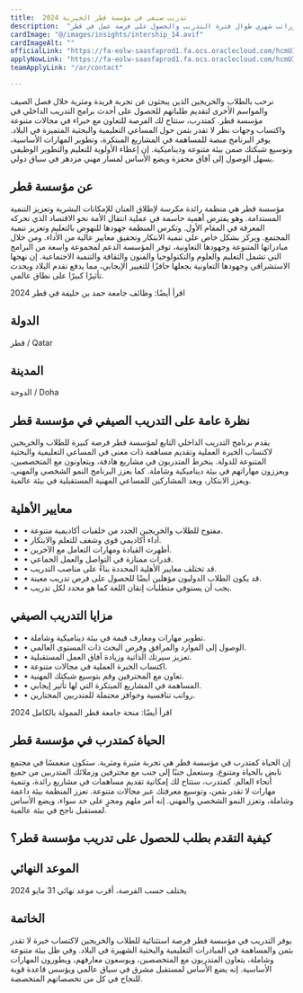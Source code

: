 ```yaml
---
title:  تدريب صيفي في مؤسسة قطر الخيرية 2024 
description:  "مزايا التدريب الصيفي مدفوع الأجر في قطر ممول بالكامل وراتب شهري طوال فترة التدريب والحصول علي فرصة عمل في قطر" 
cardImage: "@/images/insights/intership_14.avif" 
cardImageAlt: "" 
officialLink: "https://fa-eolw-saasfaprod1.fa.ocs.oraclecloud.com/hcmUI/CandidateExperience/en/sites/CX/requisitions" 
applyNowLink: "https://fa-eolw-saasfaprod1.fa.ocs.oraclecloud.com/hcmUI/CandidateExperience/en/sites/CX/requisitions" 
teamApplyLink: "/ar/contact"

---
```


نرحب بالطلاب والخريجين الذين يبحثون عن تجربة فريدة ومثرية خلال فصل الصيف والمواسم الأخرى لتقديم طلباتهم للحصول على أحدث برامج التدريب الداخلي في مؤسسة قطر. كمتدرب، ستتاح لك الفرصة للتعاون مع خبراء في مجالات متنوعة واكتساب وجهات نظر لا تقدر بثمن حول المساعي التعليمية والبحثية المتميزة في البلاد. يوفر البرنامج منصة للمساهمة في المشاريع المبتكرة، وتطوير المهارات الأساسية، وتوسيع شبكتك ضمن بيئة متنوعة وديناميكية. إن إعطاء الأولوية للتعليم والتطوير الوظيفي يسهل الوصول إلى آفاق محفزة ويضع الأساس لمسار مهني مزدهر في سياق دولي.

## عن مؤسسة قطر

مؤسسة قطر هي منظمة رائدة مكرسة لإطلاق العنان للإمكانات البشرية وتعزيز التنمية المستدامة. وهو يفترض أهمية حاسمة في عملية انتقال الأمة نحو الاقتصاد الذي تحركه المعرفة في المقام الأول. وتكرس المنظمة جهودها للنهوض بالتعليم وتعزيز تنمية المجتمع. ويركز بشكل خاص على تنمية الابتكار وتحقيق معايير عالية من الأداء. ومن خلال مبادراتها المتنوعة وجهودها التعاونية، توفر المؤسسة الدعم لمجموعة واسعة من البرامج التي تشمل التعليم والعلوم والتكنولوجيا والفنون والثقافة والتنمية الاجتماعية. إن نهجها الاستشرافي وجهودها التعاونية يجعلها حافزًا للتغيير الإيجابي، مما يدفع تقدم البلاد ويحدث تأثيرًا كبيرًا على نطاق عالمي.

اقرأ أيضًا: وظائف جامعة حمد بن خليفة في قطر 2024

## الدولة

قطر / Qatar

## المدينة

الدوحة / Doha

## نظرة عامة على التدريب الصيفي في مؤسسة قطر

يقدم برنامج التدريب الداخلي التابع لمؤسسة قطر فرصة كبيرة للطلاب والخريجين لاكتساب الخبرة العملية وتقديم مساهمة ذات معنى في المساعي التعليمية والبحثية المتنوعة للدولة. ينخرط المتدربون في مشاريع هادفة، ويتعاونون مع المتخصصين، ويعززون مهاراتهم في بيئة ديناميكية وشاملة. كما يعزز البرنامج النمو الشخصي والمهني، ويعزز الابتكار، ويعد المشاركين للمساعي المهنية المستقبلية في بيئة عالمية.

## معايير الأهلية

- • مفتوح للطلاب والخريجين الجدد من خلفيات أكاديمية متنوعة.
- • أداء أكاديمي قوي وشغف للتعلم والابتكار.
- • أظهرت القيادة ومهارات التعامل مع الآخرين.
- • قدرات ممتازة في التواصل والعمل الجماعي.
- • قد تختلف معايير الأهلية المحددة بناءً على مناصب التدريب.
- • قد يكون الطلاب الدوليون مؤهلين أيضًا للحصول على فرص تدريب معينة.
- • يجب أن يستوفي متطلبات إتقان اللغة كما هو محدد لكل تدريب.

## مزايا التدريب الصيفي

- • تطوير مهارات ومعارف قيمة في بيئة ديناميكية وشاملة.
- • الوصول إلى الموارد والمرافق وفرص البحث ذات المستوى العالمي.
- • تعزيز سيرتك الذاتية وزيادة آفاق العمل المستقبلية.
- • اكتساب الخبرة العملية في مجالات متنوعة.
- • تعاون مع المحترفين وقم بتوسيع شبكتك المهنية.
- • المساهمة في المشاريع المبتكرة التي لها تأثير إيجابي.
- • رواتب تنافسية وحوافز محتملة للمتدربين المختارين.

اقرأ أيضًا: منحة جامعة قطر الممولة بالكامل 2024

## الحياة كمتدرب في مؤسسة قطر

إن الحياة كمتدرب في مؤسسة قطر هي تجربة مثيرة ومثرية. ستكون منغمسًا في مجتمع نابض بالحياة ومتنوع، وستعمل جنبًا إلى جنب مع محترفين وزملائك المتدربين من جميع أنحاء العالم. كمتدرب، ستتاح لك إمكانية تقديم مساهمات في مشاريع رائدة، وتنمية مهارات لا تقدر بثمن، وتوسيع معرفتك عبر مجالات متنوعة. تعزز المنظمة بيئة داعمة وشاملة، وتعزز النمو الشخصي والمهني. إنه أمر ملهم ومجزٍ على حد سواء، ويضع الأساس لمستقبل ناجح في بيئة عالمية.

## كيفية التقدم بطلب للحصول على تدريب مؤسسة قطر؟

## الموعد النهائي

يختلف حسب الفرصة، أقرب موعد نهائي 31 مايو 2024

## الخاتمة

يوفر التدريب في مؤسسة قطر فرصة استثنائية للطلاب والخريجين لاكتساب خبرة لا تقدر بثمن والمساهمة في المبادرات التعليمية والبحثية الشهيرة في البلاد. وفي ظل بيئة متنوعة وشاملة، يتعاون المتدربون مع المتخصصين، ويوسعون معارفهم، ويطورون المهارات الأساسية. إنه يضع الأساس لمستقبل مشرق في سياق عالمي ويؤسس قاعدة قوية للنجاح في كل من تخصصاتهم المتخصصة.

